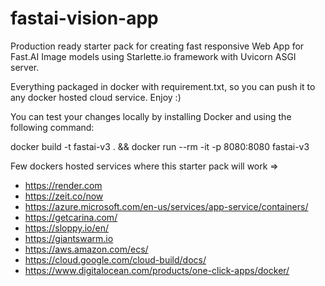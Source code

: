 # fastai-vision-app


Production ready starter pack for creating fast responsive Web App for Fast.AI Image models using Starlette.io framework with Uvicorn ASGI server.

Everything packaged in docker with requirement.txt, so you can push it to any docker hosted cloud service. Enjoy :)

You can test your changes locally by installing Docker and using the following command:

docker build -t fastai-v3 . && docker run --rm -it -p 8080:8080 fastai-v3

Few dockers hosted services where this starter pack will work =>

* https://render.com
* https://zeit.co/now
* https://azure.microsoft.com/en-us/services/app-service/containers/
* https://getcarina.com/
* https://sloppy.io/en/
* https://giantswarm.io
* https://aws.amazon.com/ecs/
* https://cloud.google.com/cloud-build/docs/
* https://www.digitalocean.com/products/one-click-apps/docker/
